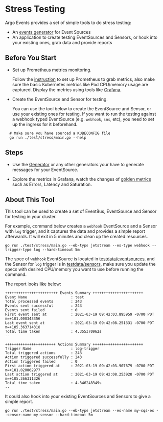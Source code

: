 # Stress Testing

Argo Events provides a set of simple tools to do stress testing:

- An [events generator](generator/README.md) for Event Sources
- An application to create testing EventSources and Sensors, or hook into your
  existing ones, grab data and provide reports

## Before You Start

- Set up Prometheus metrics monitoring.

  Follow the [instruction](https://github.com/nholuongut/argo-events/metrics/) to
  set up Prometheus to grab metrics, also make sure the basic Kubernetes metrics
  like Pod CPU/memory usage are captured. Display the metrics using tools like
  [Grafana](https://grafana.com/).

- Create the EventSource and Sensor for testing.

  You can use the tool below to create the EventSource and Sensor, or use your
  existing ones for testing. If you want to run the testing against a webhook
  typed EventSource (e.g. `webhook`, `sns`, etc), you need to set up the ingress
  for it beforehand.

```shell
  # Make sure you have sourced a KUBECONFIG file
  go run ./test/stress/main.go --help
```

## Steps

- Use the [Generator](generator/README.md) or any other generators your have to
  generate messages for your EventSource.

- Explore the metrics in Grafana, watch the changes of
  [golden metrics](https://github.com/nholuongut/argo-events/metrics/#golden-signals)
  such as Errors, Latency and Saturation.

## About This Tool

This tool can be used to create a set of EventBus, EventSource and Sensor for
testing in your cluster.

For example, command below creates a `webhook` EventSource and a Sensor with
`log` trigger, and it captures the data and provides a simple report afterwards.
It will exit in 5 minutes and clean up the created resources.

```shell
go run ./test/stress/main.go --eb-type jetstream --es-type webhook --trigger-type log --hard-timeout 5m
```

The spec of `webhook` EventSource is located in
[testdata/eventsources](testdata/eventsources), and the Sensor for `log` trigger
is in [testdata/sensors](testdata/sensors), make sure you update the specs with
desired CPU/memory you want to use before running the command.

The report looks like below:

```text
++++++++++++++++++++++++ Events Summary +++++++++++++++++++++++
Event Name                    : test
Total processed events        : 243
Events sent successful        : 243
Events sent failed            : 0
First event sent at           : 2021-03-19 09:42:03.895959 -0700 PDT m=+101.008343356
Last event sent at            : 2021-03-19 09:42:08.251331 -0700 PDT m=+105.363714318
Total time taken              : 4.355370962s
--

+++++++++++++++++++++++ Actions Summary +++++++++++++++++++++++
Trigger Name                  : log-trigger
Total triggered actions       : 243
Action triggered successfully : 243
Action triggered failed       : 0
First action triggered at     : 2021-03-19 09:42:03.907679 -0700 PDT m=+101.020062977
Last action triggered at      : 2021-03-19 09:42:08.253928 -0700 PDT m=+105.366311326
Total time taken              : 4.346248349s
--
```

It could also hook into your existing EventSources and Sensors to give a simple
report.

```shell
go run ./test/stress/main.go --eb-type jetstream --es-name my-sqs-es --sensor-name my-sensor --hard-timeout 5m
```
